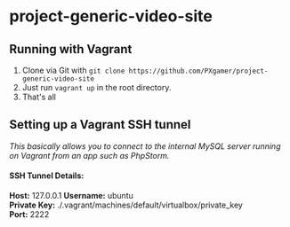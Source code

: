 # project-generic-video-site

## Running with Vagrant
1. Clone via Git with `git clone https://github.com/PXgamer/project-generic-video-site`
2. Just run `vagrant up` in the root directory.
3. That's all

## Setting up a Vagrant SSH tunnel
_This basically allows you to connect to the internal MySQL server running on Vagrant from an app such as PhpStorm._

#### SSH Tunnel Details:
**Host:** 127.0.0.1
**Username:** ubuntu  
**Private Key:** ./.vagrant/machines/default/virtualbox/private_key  
**Port:** 2222